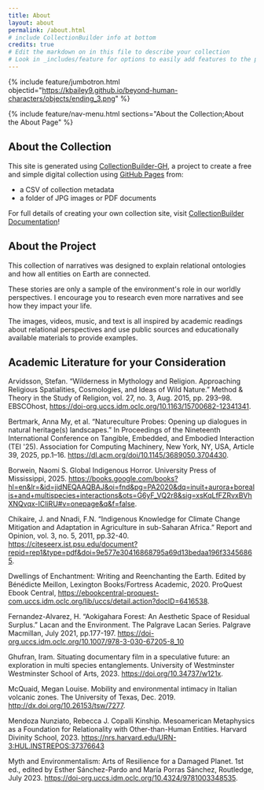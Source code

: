 ```yaml
---
title: About
layout: about
permalink: /about.html
# include CollectionBuilder info at bottom
credits: true
# Edit the markdown on in this file to describe your collection
# Look in _includes/feature for options to easily add features to the page
---
```


{% include feature/jumbotron.html objectid="https://kbailey9.github.io/beyond-human-characters/objects/ending_3.png" %}

{% include feature/nav-menu.html sections="About the Collection;About the About Page" %}

## About the Collection

This site is generated using [CollectionBuilder-GH](https://collectionbuilding.github.io/gh/), a project to create a free and simple digital collection using [GitHub Pages](https://pages.github.com/) from: 

- a CSV of collection metadata
- a folder of JPG images or PDF documents

For full details of creating your own collection site, visit [CollectionBuilder Documentation](https://collectionbuilder.github.io/cb-docs/)!

## About the Project

This collection of narratives was designed to explain relational ontologies and how all entities on Earth are connected.

These stories are only a sample of the environment's role in our worldly perspectives. I encourage you to research even more narratives and see how they impact your life.

The images, videos, music, and text is all inspired by academic readings about relational perspectives and use public sources and educationally available materials to provide examples.

## Academic Literature for your Consideration

Arvidsson, Stefan. “Wilderness in Mythology and Religion. Approaching Religious Spatialities, Cosmologies, and Ideas of Wild Nature.” Method & Theory in the Study of Religion, vol. 27, no. 3, Aug. 2015, pp. 293–98. EBSCOhost, https://doi-org.uccs.idm.oclc.org/10.1163/15700682-12341341.

Bertmark, Anna My, et al. “Natureculture Probes: Opening up dialogues in natural heritage(s) landscapes.” In Proceedings of the Nineteenth International Conference on Tangible, Embedded, and Embodied Interaction (TEI '25). Association for Computing Machinery, New York, NY, USA, Article 39, 2025, pp.1–16. https://dl.acm.org/doi/10.1145/3689050.3704430. 

Borwein, Naomi S. Global Indigenous Horror. University Press of Mississippi, 2025. https://books.google.com/books?hl=en&lr=&id=jidNEQAAQBAJ&oi=fnd&pg=PA2020&dq=inuit+aurora+borealis+and+multispecies+interactions&ots=G6yF_VQ2r8&sig=xsKqLfFZRvxBVhXNQvqx-ICIiRU#v=onepage&q&f=false. 

Chikaire, J. and Nnadi, F.N. “Indigenous Knowledge for Climate Change Mitigation and Adaptation in Agriculture in sub-Saharan Africa.” Report and Opinion, vol. 3, no. 5, 2011, pp.32-40. https://citeseerx.ist.psu.edu/document?repid=rep1&type=pdf&doi=9e577e30416868795a69d13bedaa196f33456865. 

Dwellings of Enchantment: Writing and Reenchanting the Earth. Edited by Bénédicte Meillon, Lexington Books/Fortress Academic, 2020. ProQuest Ebook Central, https://ebookcentral-proquest-com.uccs.idm.oclc.org/lib/uccs/detail.action?docID=6416538. 

Fernandez-Alvarez, H. “Aokigahara Forest: An Aesthetic Space of Residual Surplus.” Lacan and the Environment. The Palgrave Lacan Series. Palgrave Macmillan, July 2021, pp.177-197. https://doi-org.uccs.idm.oclc.org/10.1007/978-3-030-67205-8_10 

Ghufran, Iram. Situating documentary film in a speculative future: an exploration in multi species entanglements. University of Westminster Westminster School of Arts, 2023. https://doi.org/10.34737/w121x. 

McQuaid, Megan Louise. Mobility and environmental intimacy in Italian volcanic zones. The University of Texas, Dec. 2019. http://dx.doi.org/10.26153/tsw/7277. 

Mendoza Nunziato, Rebecca J. Copalli Kinship. Mesoamerican Metaphysics as a Foundation for Relationality with Other-than-Human Entities. Harvard Divinity School, 2023. https://nrs.harvard.edu/URN-3:HUL.INSTREPOS:37376643

Myth and Environmentalism: Arts of Resilience for a Damaged Planet. 1st ed., edited by Esther Sánchez-Pardo and María Porras Sánchez, Routledge, July 2023. https://doi-org.uccs.idm.oclc.org/10.4324/9781003348535. 

